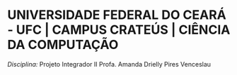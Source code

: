 # UNIVERSIDADE FEDERAL DO CEARÁ - UFC | CAMPUS CRATEÚS | CIÊNCIA DA COMPUTAÇÃO

*Disciplina:* Projeto Integrador II
Profa. Amanda Drielly Pires Venceslau
